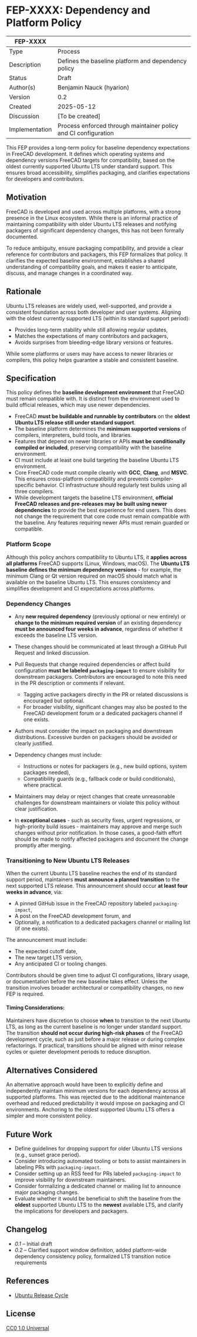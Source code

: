 # FEP-XXXX: Dependency and Platform Policy

| FEP-XXXX       |                                                                 |
| -------------- | --------------------------------------------------------------- |
| Type           | Process                                                         |
| Description    | Defines the baseline platform and dependency policy             |
| Status         | Draft                                                           |
| Author(s)      | Benjamin Nauck (hyarion)                                        |
| Version        | 0.2                                                             |
| Created        | 2025-05-12                                                      |
| Discussion     | \[To be created]                                                |
| Implementation | Process enforced through maintainer policy and CI configuration |

This FEP provides a long-term policy for baseline dependency expectations in FreeCAD development. It defines which operating systems and dependency versions FreeCAD targets for compatibility, based on the oldest currently supported Ubuntu LTS under standard support. This ensures broad accessibility, simplifies packaging, and clarifies expectations for developers and contributors.

## Motivation

FreeCAD is developed and used across multiple platforms, with a strong presence in the Linux ecosystem. While there is an informal practice of maintaining compatibility with older Ubuntu LTS releases and notifying packagers of significant dependency changes, this has not been formally documented.

To reduce ambiguity, ensure packaging compatibility, and provide a clear reference for contributors and packagers, this FEP formalizes that policy. It clarifies the expected baseline environment, establishes a shared understanding of compatibility goals, and makes it easier to anticipate, discuss, and manage changes in a coordinated way.

## Rationale

Ubuntu LTS releases are widely used, well-supported, and provide a consistent foundation across both developer and user systems. Aligning with the oldest currently supported LTS (within its standard support period):

* Provides long-term stability while still allowing regular updates,
* Matches the expectations of many contributors and packagers,
* Avoids surprises from bleeding-edge library versions or features.

While some platforms or users may have access to newer libraries or compilers, this policy helps guarantee a stable and consistent baseline.

## Specification

This policy defines the **baseline development environment** that FreeCAD must remain compatible with. It is distinct from the environment used to build official releases, which may use newer dependencies.

* FreeCAD **must be buildable and runnable by contributors** on the **oldest Ubuntu LTS release still under standard support**.
* The baseline platform determines the **minimum supported versions** of compilers, interpreters, build tools, and libraries.
* Features that depend on newer libraries or APIs **must be conditionally compiled or included**, preserving compatibility with the baseline environment.
* CI must include at least one build targeting the baseline Ubuntu LTS environment.
* Core FreeCAD code must compile cleanly with **GCC**, **Clang**, and **MSVC**. This ensures cross-platform compatibility and prevents compiler-specific behavior. CI infrastructure should regularly test builds using all three compilers.
* While development targets the baseline LTS environment, **official FreeCAD releases and pre-releases may be built using newer dependencies** to provide the best experience for end users. This does not change the requirement that core code must remain compatible with the baseline. Any features requiring newer APIs must remain guarded or compatible.

### Platform Scope

Although this policy anchors compatibility to Ubuntu LTS, it **applies across all platforms** FreeCAD supports (Linux, Windows, macOS). The **Ubuntu LTS baseline defines the minimum dependency versions** - for example, the minimum Clang or Qt version required on macOS should match what is available on the baseline Ubuntu LTS. This ensures consistency and simplifies development and CI expectations across platforms.

### Dependency Changes

* Any **new required dependency** (previously optional or new entirely) or **change to the minimum required version** of an existing dependency **must be announced four weeks in advance**, regardless of whether it exceeds the baseline LTS version.
* These changes should be communicated at least through a GitHub Pull Request and linked discussion.
* Pull Requests that change required dependencies or affect build configuration **must be labeled `packaging-impact`** to ensure visibility for downstream packagers. Contributors are encouraged to note this need in the PR description or comments if relevant.

  * Tagging active packagers directly in the PR or related discussions is encouraged but optional.
  * For broader visibility, significant changes may also be posted to the FreeCAD development forum or a dedicated packagers channel if one exists.
* Authors must consider the impact on packaging and downstream distributions. Excessive burden on packagers should be avoided or clearly justified.
* Dependency changes must include:
  * Instructions or notes for packagers (e.g., new build options, system packages needed),
  * Compatibility guards (e.g., fallback code or build conditionals), where practical.
* Maintainers may delay or reject changes that create unreasonable challenges for downstream maintainers or violate this policy without clear justification.
* In **exceptional cases** - such as security fixes, urgent regressions, or high-priority build issues - maintainers may approve and merge such changes without prior notification. In those cases, a good-faith effort should be made to notify affected packagers and document the change promptly after merging.

### Transitioning to New Ubuntu LTS Releases

When the current Ubuntu LTS baseline reaches the end of its standard support period, maintainers **must announce a planned transition** to the next supported LTS release. This announcement should occur **at least four weeks in advance**, via:

* A pinned GitHub issue in the FreeCAD repository labeled `packaging-impact`,
* A post on the FreeCAD development forum, and
* Optionally, a notification to a dedicated packagers channel or mailing list (if one exists).

The announcement must include:

* The expected cutoff date,
* The new target LTS version,
* Any anticipated CI or tooling changes.

Contributors should be given time to adjust CI configurations, library usage, or documentation before the new baseline takes effect. Unless the transition involves broader architectural or compatibility changes, no new FEP is required.

#### Timing Considerations:
Maintainers have discretion to choose **when** to transition to the next Ubuntu LTS, as long as the current baseline is no longer under standard support. The transition **should not occur during high-risk phases** of the FreeCAD development cycle, such as just before a major release or during complex refactorings. If practical, transitions should be aligned with minor release cycles or quieter development periods to reduce disruption.

## Alternatives Considered

An alternative approach would have been to explicitly define and independently maintain minimum versions for each dependency across all supported platforms. This was rejected due to the additional maintenance overhead and reduced predictability it would impose on packaging and CI environments. Anchoring to the oldest supported Ubuntu LTS offers a simpler and more consistent policy.

## Future Work

* Define guidelines for dropping support for older Ubuntu LTS versions (e.g., sunset grace period).
* Consider introducing automated tooling or bots to assist maintainers in labeling PRs with `packaging-impact`.
* Consider setting up an RSS feed for PRs labeled `packaging-impact` to improve visibility for downstream maintainers.
* Consider formalizing a dedicated channel or mailing list to announce major packaging changes.
* Evaluate whether it would be beneficial to shift the baseline from the **oldest** supported Ubuntu LTS to the **newest** available LTS, and clarify the implications for developers and packagers.

## Changelog

* *0.1* – Initial draft
* *0.2* – Clarified support window definition, added platform-wide dependency consistency policy, formalized LTS transition notice requirements

## References

* [Ubuntu Release Cycle](https://ubuntu.com/about/release-cycle)

## License

[CC0 1.0 Universal](https://creativecommons.org/publicdomain/zero/1.0/)
